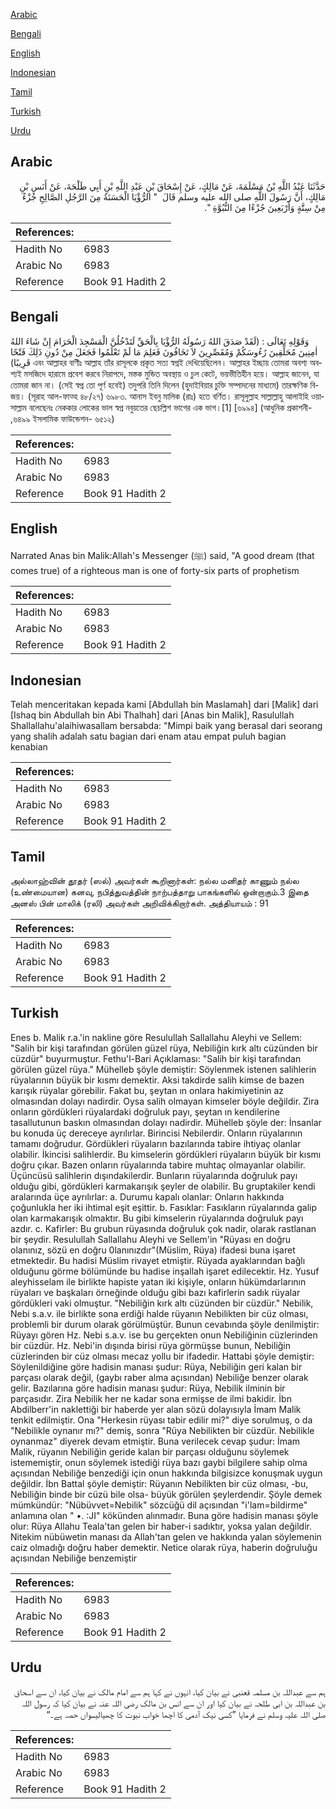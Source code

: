 [Arabic](#arabic)

[Bengali](#bengali)

[English](#english)

[Indonesian](#indonesian)

[Tamil](#tamil)

[Turkish](#turkish)

[Urdu](#urdu)

## Arabic


<div dir="rtl" lang="ar" style={{fontSize:'larger',backgroundColor:'#f8f9fa',padding:20}}>
حَدَّثَنَا عَبْدُ اللَّهِ بْنُ مَسْلَمَةَ، عَنْ مَالِكٍ، عَنْ إِسْحَاقَ بْنِ عَبْدِ اللَّهِ بْنِ أَبِي طَلْحَةَ، عَنْ أَنَسِ بْنِ مَالِكٍ، أَنَّ رَسُولَ اللَّهِ صلى الله عليه وسلم قَالَ ‏ "‏ الرُّؤْيَا الْحَسَنَةُ مِنَ الرَّجُلِ الصَّالِحِ جُزْءٌ مِنْ سِتَّةٍ وَأَرْبَعِينَ جُزْءًا مِنَ النُّبُوَّةِ ‏"‏‏.‏
</div>
<div style={{backgroundColor:'#f8f9fa',padding:20, marginBottom: 10}}><table> <thead> <tr> <th>References:</th> <th></th> </tr> </thead> <tbody><tr><td>Hadith No</td><td>6983</td></tr><tr><td>Arabic No</td><td>6983</td></tr><tr><td>Reference</td><td>Book 91 Hadith 2</td></tr></tbody></table></div>

## Bengali


<div dir="ltr" lang="bn" style={{fontSize:'larger',backgroundColor:'#f8f9fa',padding:20}}>
وَقَوْلِهِ تَعَالَى : (لَقَدْ صَدَقَ اللهُ رَسُولَهُ الرُّؤْيَا بِالْحَقِّ لَتَدْخُلُنَّ الْمَسْجِدَ الْحَرَامَ إِنْ شَاءَ اللهُ اٰمِنِينَ مُحَلِّقِينَ رُءُوسَكُمْ وَمُقَصِّرِينَ لاَ تَخَافُونَ فَعَلِمَ مَا لَمْ تَعْلَمُوا فَجَعَلَ مِنْ دُونِ ذَلِكَ فَتْحًا قَرِيبًا) এবং আল্লাহর বাণীঃ আল্লাহ তাঁর রাসূলকে প্রকৃত সত্য স্বপ্নই দেখিয়েছিলেন। আল্লাহর ইচ্ছায় তোমরা অবশ্য অবশ্যই মসজিদে হারামে প্রবেশ করবে নিরাপদে, মস্তক মুন্ডিত অবস্থায় ও চুল কেটে, ভয়ভীতিহীন হয়ে। আল্লাহ জানেন, যা তোমরা জান না। (সেই স্বপ্ন তো পূর্ণ হবেই) তদুপরি তিনি দিলেন (হুদাইবিয়ার চুক্তি সম্পাদনের মাধ্যমে) তারক্ষণিক বিজয়। (সূরাহ আল-ফাত্হ ৪৮/২৭) ৬৯৮৩. আনাস ইবনু মালিক (রাঃ) হতে বর্ণিত। রাসূলুল্লাহ সাল্লাল্লাহু আলাইহি ওয়াসাল্লাম বলেছেনঃ নেককার লোকের ভাল স্বপ্ন নবুয়তের ছেচল্লিশ ভাগের এক ভাগ।[1] [৬৯৯৪] (আধুনিক প্রকাশনী- ,৬৪৯৯ ইসলামিক ফাউন্ডেশন- ৬৫১২)
</div>
<div style={{backgroundColor:'#f8f9fa',padding:20, marginBottom: 10}}><table> <thead> <tr> <th>References:</th> <th></th> </tr> </thead> <tbody><tr><td>Hadith No</td><td>6983</td></tr><tr><td>Arabic No</td><td>6983</td></tr><tr><td>Reference</td><td>Book 91 Hadith 2</td></tr></tbody></table></div>

## English


<div dir="ltr" lang="en" style={{fontSize:'larger',backgroundColor:'#f8f9fa',padding:20}}>
Narrated Anas bin Malik:Allah's Messenger (ﷺ) said, "A good dream (that comes true) of a righteous man is one of forty-six parts of prophetism
</div>
<div style={{backgroundColor:'#f8f9fa',padding:20, marginBottom: 10}}><table> <thead> <tr> <th>References:</th> <th></th> </tr> </thead> <tbody><tr><td>Hadith No</td><td>6983</td></tr><tr><td>Arabic No</td><td>6983</td></tr><tr><td>Reference</td><td>Book 91 Hadith 2</td></tr></tbody></table></div>

## Indonesian


<div dir="ltr" lang="id" style={{fontSize:'larger',backgroundColor:'#f8f9fa',padding:20}}>
Telah menceritakan kepada kami [Abdullah bin Maslamah] dari [Malik] dari [Ishaq bin Abdullah bin Abi Thalhah] dari [Anas bin Malik], Rasulullah Shallallahu'alaihiwasallam bersabda: "Mimpi baik yang berasal dari seorang yang shalih adalah satu bagian dari enam atau empat puluh bagian kenabian
</div>
<div style={{backgroundColor:'#f8f9fa',padding:20, marginBottom: 10}}><table> <thead> <tr> <th>References:</th> <th></th> </tr> </thead> <tbody><tr><td>Hadith No</td><td>6983</td></tr><tr><td>Arabic No</td><td>6983</td></tr><tr><td>Reference</td><td>Book 91 Hadith 2</td></tr></tbody></table></div>

## Tamil


<div dir="ltr" lang="ta" style={{fontSize:'larger',backgroundColor:'#f8f9fa',padding:20}}>
அல்லாஹ்வின் தூதர் (ஸல்) அவர்கள் கூறினார்கள்: நல்ல மனிதர் காணும் நல்ல (உண்மையான) கனவு, நபித்துவத்தின் நாற்பத்தாறு பாகங்களில் ஒன்றாகும்.3 இதை அனஸ் பின் மாலிக் (ரலி) அவர்கள் அறிவிக்கிறார்கள். அத்தியாயம் : 91
</div>
<div style={{backgroundColor:'#f8f9fa',padding:20, marginBottom: 10}}><table> <thead> <tr> <th>References:</th> <th></th> </tr> </thead> <tbody><tr><td>Hadith No</td><td>6983</td></tr><tr><td>Arabic No</td><td>6983</td></tr><tr><td>Reference</td><td>Book 91 Hadith 2</td></tr></tbody></table></div>

## Turkish


<div dir="ltr" lang="tr" style={{fontSize:'larger',backgroundColor:'#f8f9fa',padding:20}}>
Enes b. Malik r.a.'in nakline göre Resulullah Sallallahu Aleyhi ve Sellem: "Salih bir kişi tarafından görülen güzel rüya, Nebiliğin kırk altı cüzünden bir cüzdür" buyurmuştur. Fethu'l-Bari Açıklaması: "Salih bir kişi tarafından görülen güzel rüya." Mühelleb şöyle demiştir: Söylenmek istenen salihlerin rüyalarının büyük bir kısmı demektir. Aksi takdirde salih kimse de bazen karışık rüyalar görebilir. Fakat bu, şeytan ın onlara hakimiyetinin az olmasından dolayı nadirdir. Oysa salih olmayan kimseler böyle değildir. Zira onların gördükleri rüyalardaki doğruluk payı, şeytan ın kendilerine tasallutunun baskın olmasından dolayı nadirdir. Mühelleb şöyle der: İnsanlar bu konuda üç dereceye ayrılırlar. Birincisi Nebilerdir. Onların rüyalarının tamamı doğrudur. Gördükleri rüyaların bazılarında tabire ihtiyaç olanlar olabilir. İkincisi salihlerdir. Bu kimselerin gördükleri rüyaların büyük bir kısmı doğru çıkar. Bazen onların rüyalarında tabire muhtaç olmayanlar olabilir. Üçüncüsü salihlerin dışındakilerdir. Bunların rüyalarında doğruluk payı olduğu gibi, gördükleri karmakarışık şeyler de olabilir. Bu gruptakiler kendi aralarında üçe ayrılırlar: a. Durumu kapalı olanlar: Onların hakkında çoğunlukla her iki ihtimal eşit eşittir. b. Fasıklar: Fasıkların rüyalarında galip olan karmakarışık olmaktır. Bu gibi kimselerin rüyalarında doğruluk payı azdır. c. Kafirler: Bu grubun rüyasında doğruluk çok nadir, olarak rastlanan bir şeydir. Resulullah Sallallahu Aleyhi ve Sellem'in "Rüyası en doğru olanınız, sözü en doğru 0lanınızdır"(Müslim, Rüya) ifadesi buna işaret etmektedir. Bu hadisi Müslim rivayet etmiştir. Rüyada ayaklarından bağlı olduğunu görme bölümünde bu hadise inşallah işaret edilecektir. Hz. Yusuf aleyhisselam ile birlikte hapiste yatan iki kişiyle, onların hükümdarlarının rüyaları ve başkaları örneğinde olduğu gibi bazı kafirlerin sadık rüyalar gördükleri vaki olmuştur. "Nebiliğin kırk altı cüzünden bir cüzdür." Nebilik, Nebi s.a.v. ile birlikte sona erdiği halde rüyanın Nebilikten bir cüz olması, problemli bir durum olarak görülmüştür. Bunun cevabında şöyle denilmiştir: Rüyayı gören Hz. Nebi s.a.v. ise bu gerçekten onun Nebiliğinin cüzlerinden bir cüzdür. Hz. Nebi'in dışında birisi rüya görmüşse bunun, Nebiliğin cüzlerinden bir cüz olması mecaz yollu bir ifadedir. Hattabi şöyle demiştir: Söylenildiğine göre hadisin manası şudur: Rüya, Nebiliğin geri kalan bir parçası olarak değil, (gaybı raber alma açısından) Nebiliğe benzer olarak gelir. Bazılarına göre hadisin manası şudur: Rüya, Nebilik ilminin bir parçasıdır. Zira Nebilik her ne kadar sona ermişse de ilmi bakidir. İbn Abdilberr'in naklettiği bir haberde yer alan sözü dolayısıyla İmam Malik tenkit edilmiştir. Ona "Herkesin rüyası tabir edilir mi?" diye sorulmuş, o da "Nebilikle oynanır mı?" demiş, sonra "Rüya Nebilikten bir cüzdür. Nebilikle oynanmaz" diyerek devam etmiştir. Buna verilecek cevap şudur: İmam Malik, rüyanın Nebiliğin geride kalan bir parçası olduğunu söylemek istememiştir, onun söylemek istediği rüya bazı gaybi bilgilere sahip olma açısından Nebiliğe benzediği için onun hakkında bilgisizce konuşmak uygun değildir. İbn Battal şöyle demiştir: Rüyanın Nebilikten bir cüz olması, -bu, Nebiliğin binde bir cüzü bile olsa- büyük görülen şeylerdendir. Şöyle demek mümkündür: "Nübüvvet=Nebilik" sözcüğü dil açısından "i'lam=bildirme" anlamına olan " •. :JI" kökünden alınmadır. Buna göre hadisin manası şöyle olur: Rüya Allahu Teala'tan gelen bir haber-i sadıktır, yoksa yalan değildir. Nitekim nübüwetin manası da Allah'tan gelen ve hakkında yalan söylemenin caiz olmadığı doğru haber demektir. Netice olarak rüya, haberin doğruluğu açısından Nebiliğe benzemiştir
</div>
<div style={{backgroundColor:'#f8f9fa',padding:20, marginBottom: 10}}><table> <thead> <tr> <th>References:</th> <th></th> </tr> </thead> <tbody><tr><td>Hadith No</td><td>6983</td></tr><tr><td>Arabic No</td><td>6983</td></tr><tr><td>Reference</td><td>Book 91 Hadith 2</td></tr></tbody></table></div>

## Urdu


<div dir="rtl" lang="ur" style={{fontSize:'larger',backgroundColor:'#f8f9fa',padding:20}}>
ہم سے عبداللہ بن مسلمہ قعنبی نے بیان کیا، انہوں نے کہا ہم سے امام مالک نے بیان کیا، ان سے اسحاق بن عبداللہ بن ابی طلحہ نے بیان کیا اور ان سے انس بن مالک رضی اللہ عنہ نے بیان کیا کہ رسول اللہ صلی اللہ علیہ وسلم نے فرمایا ”کسی نیک آدمی کا اچھا خواب نبوت کا چھیالیسواں حصہ ہے۔“
</div>
<div style={{backgroundColor:'#f8f9fa',padding:20, marginBottom: 10}}><table> <thead> <tr> <th>References:</th> <th></th> </tr> </thead> <tbody><tr><td>Hadith No</td><td>6983</td></tr><tr><td>Arabic No</td><td>6983</td></tr><tr><td>Reference</td><td>Book 91 Hadith 2</td></tr></tbody></table></div>
